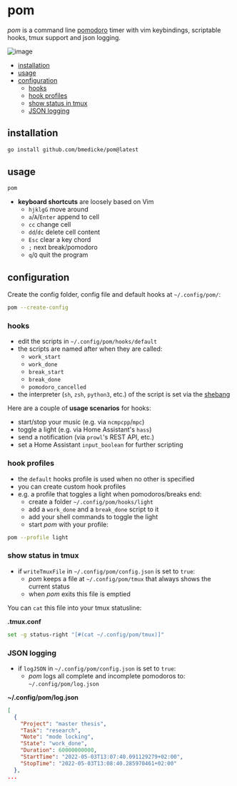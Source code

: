 # pom

*pom* is a command line [pomodoro](https://en.wikipedia.org/wiki/Pomodoro_Technique) timer with vim keybindings, scriptable hooks, tmux support and json logging.

![image](https://user-images.githubusercontent.com/173962/166680550-d70ed16a-bc93-414e-bf04-ad42abcf9f96.png)

<!-- vim-markdown-toc GFM -->

* [installation](#installation)
* [usage](#usage)
* [configuration](#configuration)
  * [hooks](#hooks)
  * [hook profiles](#hook-profiles)
  * [show status in tmux](#show-status-in-tmux)
  * [JSON logging](#json-logging)

<!-- vim-markdown-toc -->

## installation

```sh
go install github.com/bmedicke/pom@latest
```

## usage

```sh
pom
```

* **keyboard shortcuts** are loosely based on Vim
  * `hjklgG` move around
  * `a`/`A`/`Enter` append to cell
  * `cc` change cell
  * `dd`/`dc` delete cell content
  * `Esc` clear a key chord
  * `;` next break/pomodoro
  * `q`/`Q` quit the program

## configuration

Create the config folder, config file and default hooks at `~/.config/pom/`:

```sh
pom --create-config
```

### hooks

* edit the scripts in `~/.config/pom/hooks/default`
* the scripts are named after when they are called:
  * `work_start`
  * `work_done`
  * `break_start`
  * `break_done`
  * `pomodoro_cancelled`
* the interpreter (`sh`, `zsh`, `python3`, etc.) of the script is set via the [shebang](https://en.wikipedia.org/wiki/Shebang_(Unix))

Here are a couple of **usage scenarios** for hooks:

  * start/stop your music (e.g. via `ncmpcpp`/`mpc`)
  * toggle a light (e.g. via Home Assistant's `hass`)
  * send a notification (via `prowl`'s REST API, etc.)
  * set a Home Assistant `input_boolean` for further scripting

### hook profiles

* the `default` hooks profile is used when no other is specified
* you can create custom hook profiles
* e.g. a profile that toggles a light when pomodoros/breaks end:
  * create a folder `~/.config/pom/hooks/light`
  * add a `work_done` and a `break_done` script to it
  * add your shell commands to toggle the light
  * start *pom* with your profile:

```sh
pom --profile light
```

### show status in tmux

* if `writeTmuxFile` in `~/.config/pom/config.json` is set to `true`:
  * *pom* keeps a file at `~/.config/pom/tmux` that always shows the current status
  * when *pom* exits this file is emptied

You can `cat` this file into your tmux statusline:

**.tmux.conf**
```sh
set -g status-right "[#(cat ~/.config/pom/tmux)]"
```

### JSON logging

* if `logJSON` in `~/.config/pom/config.json` is set to `true`:
  * *pom* logs all complete and incomplete pomodoros to: `~/.config/pom/log.json`

**~/.config/pom/log.json**

```json
[
  {
    "Project": "master thesis",
    "Task": "research",
    "Note": "mode locking",
    "State": "work_done",
    "Duration": 60000000000,
    "StartTime": "2022-05-03T13:07:40.091129279+02:00",
    "StopTime": "2022-05-03T13:08:40.285970461+02:00"
  },
...
```
